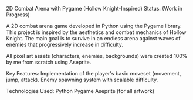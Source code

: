 2D Combat Arena with Pygame (Hollow Knight-Inspired)
Status: (Work in Progress)

A 2D combat arena game developed in Python using the Pygame library. This project is inspired by the aesthetics and combat mechanics of Hollow Knight.
The main goal is to survive in an endless arena against waves of enemies that progressively increase in difficulty.

All pixel art assets (characters, enemies, backgrounds) were created 100% by me from scratch using Aseprite.

Key Features:
Implementation of the player's basic moveset (movement, jump, attack).
Enemy spawning system with scalable difficulty.


Technologies Used:
Python
Pygame
Aseprite (for all artwork)
